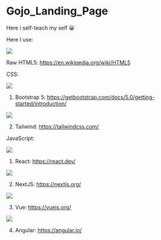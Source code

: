 # Gojo_Landing_Page
Here i self-teach my self 😀

Here I use:

![](https://upload.wikimedia.org/wikipedia/commons/thumb/6/61/HTML5_logo_and_wordmark.svg/130px-HTML5_logo_and_wordmark.svg.png)

Raw HTML5: https://en.wikipedia.org/wiki/HTML5

CSS:

![](https://upload.wikimedia.org/wikipedia/commons/thumb/b/b2/Bootstrap_logo.svg/120px-Bootstrap_logo.svg.png)

1. Bootstrap 5: https://getbootstrap.com/docs/5.0/getting-started/introduction/

![](https://upload.wikimedia.org/wikipedia/commons/thumb/archive/d/d5/20230715030041%21Tailwind_CSS_Logo.svg/120px-Tailwind_CSS_Logo.svg.png)

2. Tailwind: https://tailwindcss.com/

JavaScript:

![](https://upload.wikimedia.org/wikipedia/commons/thumb/3/30/React_Logo_SVG.svg/120px-React_Logo_SVG.svg.png)

1. React: https://react.dev/

![](https://upload.wikimedia.org/wikipedia/commons/thumb/archive/8/8e/20230404233502%21Nextjs-logo.svg/120px-Nextjs-logo.svg.png)

2. NextJS: https://nextjs.org/

![](https://upload.wikimedia.org/wikipedia/commons/thumb/9/95/Vue.js_Logo_2.svg/120px-Vue.js_Logo_2.svg.png)

3. Vue: https://vuejs.org/

![](https://upload.wikimedia.org/wikipedia/commons/thumb/c/cf/Angular_full_color_logo.svg/120px-Angular_full_color_logo.svg.png)

4. Angular: https://angular.io/
